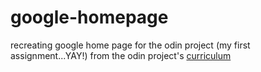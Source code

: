 # google-homepage
recreating google home page for the odin project (my first assignment...YAY!)
from the odin project's [curriculum](http://theodinproject.com/courses/web-development-101/lessons/html-css)
<!DOCTYPE html>
<html>
  <head type="button" value="About>About</head>
  
    
   
